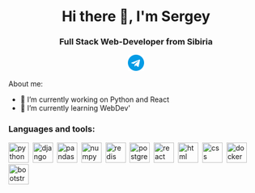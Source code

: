 <div id="header" align="center">
    <h1>Hi there 👋, I'm Sergey</h1>
    <h3>Full Stack Web-Developer from Sibiria</h3>
</div>
<div id="socials" align="center">
    <a href="https://t.me/wildamager">
        <img src="images\free-icon-telegram-2111646.png" style="max-width:50%; height:50% "/>
    </a>   
</div>

About me:

- 🔭 I’m currently working on Python and React
- 🌱 I’m currently learning WebDev'

### Languages and tools:
<img src="https://cdn.jsdelivr.net/gh/devicons/devicon/icons/python/python-original.svg"
title="python" width="40" height="40"/>&nbsp;
<img src="https://cdn.jsdelivr.net/gh/devicons/devicon/icons/django/django-plain.svg"
title="django" width="40" height="40"/>&nbsp;
<img src="https://cdn.jsdelivr.net/gh/devicons/devicon/icons/pandas/pandas-original.svg"
title="pandas" width="40" height="40"/>&nbsp;
<img src="https://cdn.jsdelivr.net/gh/devicons/devicon/icons/numpy/numpy-original.svg"
title="numpy" width="40" height="40"/>&nbsp;
<img src="https://cdn.jsdelivr.net/gh/devicons/devicon/icons/redis/redis-original.svg"
title="redis" width="40" height="40"/>&nbsp;
<img src="https://cdn.jsdelivr.net/gh/devicons/devicon/icons/postgresql/postgresql-original.svg"
title="postgresql" width="40" height="40"/>&nbsp;
<img src="https://cdn.jsdelivr.net/gh/devicons/devicon/icons/react/react-original-wordmark.svg"
title="react" width="40" height="40"/>&nbsp;
<img src="https://cdn.jsdelivr.net/gh/devicons/devicon/icons/html5/html5-original.svg"
title="html" width="40" height="40"/>&nbsp;
<img src="https://cdn.jsdelivr.net/gh/devicons/devicon/icons/css3/css3-original.svg"
title="css" width="40" height="40"/>&nbsp;
<img src="https://cdn.jsdelivr.net/gh/devicons/devicon/icons/docker/docker-original.svg"
title="docker" width="40" height="40"/>&nbsp;
<img src="https://cdn.jsdelivr.net/gh/devicons/devicon/icons/bootstrap/bootstrap-original.svg"
title="bootstrap" width="40" height="40"/>&nbsp;